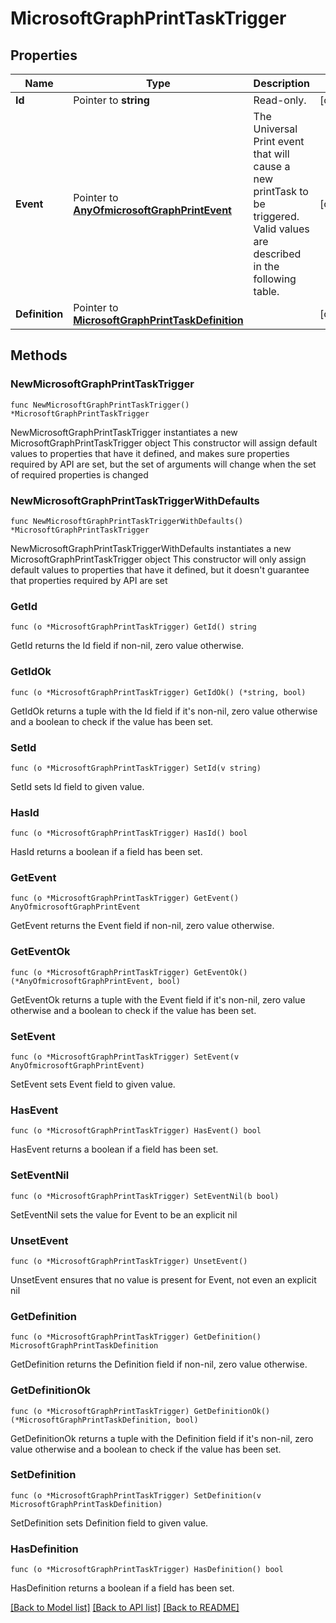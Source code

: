 # MicrosoftGraphPrintTaskTrigger

## Properties

Name | Type | Description | Notes
------------ | ------------- | ------------- | -------------
**Id** | Pointer to **string** | Read-only. | [optional] 
**Event** | Pointer to [**AnyOfmicrosoftGraphPrintEvent**](anyOf&lt;microsoft.graph.printEvent&gt;.md) | The Universal Print event that will cause a new printTask to be triggered. Valid values are described in the following table. | [optional] 
**Definition** | Pointer to [**MicrosoftGraphPrintTaskDefinition**](MicrosoftGraphPrintTaskDefinition.md) |  | [optional] 

## Methods

### NewMicrosoftGraphPrintTaskTrigger

`func NewMicrosoftGraphPrintTaskTrigger() *MicrosoftGraphPrintTaskTrigger`

NewMicrosoftGraphPrintTaskTrigger instantiates a new MicrosoftGraphPrintTaskTrigger object
This constructor will assign default values to properties that have it defined,
and makes sure properties required by API are set, but the set of arguments
will change when the set of required properties is changed

### NewMicrosoftGraphPrintTaskTriggerWithDefaults

`func NewMicrosoftGraphPrintTaskTriggerWithDefaults() *MicrosoftGraphPrintTaskTrigger`

NewMicrosoftGraphPrintTaskTriggerWithDefaults instantiates a new MicrosoftGraphPrintTaskTrigger object
This constructor will only assign default values to properties that have it defined,
but it doesn't guarantee that properties required by API are set

### GetId

`func (o *MicrosoftGraphPrintTaskTrigger) GetId() string`

GetId returns the Id field if non-nil, zero value otherwise.

### GetIdOk

`func (o *MicrosoftGraphPrintTaskTrigger) GetIdOk() (*string, bool)`

GetIdOk returns a tuple with the Id field if it's non-nil, zero value otherwise
and a boolean to check if the value has been set.

### SetId

`func (o *MicrosoftGraphPrintTaskTrigger) SetId(v string)`

SetId sets Id field to given value.

### HasId

`func (o *MicrosoftGraphPrintTaskTrigger) HasId() bool`

HasId returns a boolean if a field has been set.

### GetEvent

`func (o *MicrosoftGraphPrintTaskTrigger) GetEvent() AnyOfmicrosoftGraphPrintEvent`

GetEvent returns the Event field if non-nil, zero value otherwise.

### GetEventOk

`func (o *MicrosoftGraphPrintTaskTrigger) GetEventOk() (*AnyOfmicrosoftGraphPrintEvent, bool)`

GetEventOk returns a tuple with the Event field if it's non-nil, zero value otherwise
and a boolean to check if the value has been set.

### SetEvent

`func (o *MicrosoftGraphPrintTaskTrigger) SetEvent(v AnyOfmicrosoftGraphPrintEvent)`

SetEvent sets Event field to given value.

### HasEvent

`func (o *MicrosoftGraphPrintTaskTrigger) HasEvent() bool`

HasEvent returns a boolean if a field has been set.

### SetEventNil

`func (o *MicrosoftGraphPrintTaskTrigger) SetEventNil(b bool)`

 SetEventNil sets the value for Event to be an explicit nil

### UnsetEvent
`func (o *MicrosoftGraphPrintTaskTrigger) UnsetEvent()`

UnsetEvent ensures that no value is present for Event, not even an explicit nil
### GetDefinition

`func (o *MicrosoftGraphPrintTaskTrigger) GetDefinition() MicrosoftGraphPrintTaskDefinition`

GetDefinition returns the Definition field if non-nil, zero value otherwise.

### GetDefinitionOk

`func (o *MicrosoftGraphPrintTaskTrigger) GetDefinitionOk() (*MicrosoftGraphPrintTaskDefinition, bool)`

GetDefinitionOk returns a tuple with the Definition field if it's non-nil, zero value otherwise
and a boolean to check if the value has been set.

### SetDefinition

`func (o *MicrosoftGraphPrintTaskTrigger) SetDefinition(v MicrosoftGraphPrintTaskDefinition)`

SetDefinition sets Definition field to given value.

### HasDefinition

`func (o *MicrosoftGraphPrintTaskTrigger) HasDefinition() bool`

HasDefinition returns a boolean if a field has been set.


[[Back to Model list]](../README.md#documentation-for-models) [[Back to API list]](../README.md#documentation-for-api-endpoints) [[Back to README]](../README.md)


